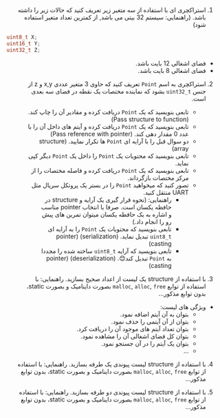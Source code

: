 <div dir="rtl">

1. استراکچری ای با استفاده از سه متغیر زیر تعریف کنید که حالات زیر را داشته باشد. (راهنمایی: سیستم 32 بیتی می باشد, از کمترین تعداد متغیر استفاده شود)

<div dir="ltr">

```C
uint8_t X;
uint16_t Y;
uint32_t Z;
```
</div>


- فضای اشغالی 12 بایت باشد. 
- فضای اشغالی 8 بایت باشد. 


2. استراکچری به اسم `Point` تعریف کنید که حاوی 3 متغیر عددی x,y و z از جنس `uint32_t` بشود که نماینده مختصات یک نقطه در فضای سه بعدی است.
   - تابعی بنویسید که یک `Point` دریافت کرده و مقادیر آن را چاپ کند. (Pass structure to function)
   - تابعی بنویسید که یک `Point` دریافت کرده و آیتم های داخل آن را با عدد 0 مقدار دهی کند. (Pass reference with pointer)
   - دو سوال قبل را با آرایه ای `Point` ها تکرار نمایید. (structure array)
   - تابعی بنویسید که محتویات یک `Point` را داخل یک `Point` دیگر کپی نماید.
   - تابعی بنویسید که یک `Point` دریافت کرده و فاصله مختصات را از مرکز مختصات بازگرداند.
   - تصور کنید که میخواهید `Point` را در بستر یک پروتکل سریال مثل UART منتقل کنید.
     - راهنمایی: (نحوه قرار گیری یک آرایه و structure در حافظه یکسان است. صرفا با انتخاب pointer مناسب و اشاره به یک حافظه یکسان میتوان تمرین های پیش رو را انجام داد.)
     -  تابعی بنویسید که محتویات یک `Point` را به آرایه ای `uint8_t` تبدیل نماید. (serialization) (pointer casting)
     -  تابعی بنویسید که آرایه `uint8_t` ساخته شده را مجددا به `Point` تبدیل کند😊. (deserialization) (pointer casting) 

3. با استفاده از structure یک لیست از اعداد صحیح بسازید.
راهنمایی: با استفاده از توابع `malloc`, `alloc`, `free` بصورت داینامیک و بصورت static، بدون توابع مذکور...

- ویژگی های لیست:
  - بتوان به آن آیتم اضافه نمود.
  - بتوان از آن آیتمی را حذف نمود.
  - بتوان تعداد آیتم های موجود آن را دریافت کرد.
  - بتوان کل فضای اشغالی آن را مشاهده نمود.
  - بتوان یک آیتم را در آن جستجو نمود.
  - ...
4. با استفاده از structure لیست پیوندی یک طرفه بسازید.
راهنمایی: با استفاده از توابع `malloc`, `alloc`, `free` بصورت داینامیک و بصورت static، بدون توابع مذکور...

5. با استفاده از structure لیست پیوندی دو طرفه بسازید.
راهنمایی: با استفاده از توابع `malloc`, `alloc`, `free` بصورت داینامیک و بصورت static، بدون توابع مذکور...

</div>
